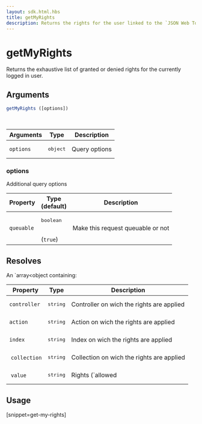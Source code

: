 ```yaml
---
layout: sdk.html.hbs
title: getMyRights
description: Returns the rights for the user linked to the `JSON Web Token`.
---
```


# getMyRights

Returns the exhaustive list of granted or denied rights for the currently logged in user.

## Arguments

```javascript
getMyRights ([options])
```

<br/>

| Arguments    | Type    | Description
|--------------|---------|-------------
| `options` | <pre>object</pre> | Query options

### options

Additional query options

| Property     | Type<br/>(default)    | Description                       |
| ---------- | ------- | --------------------------------- |
| `queuable` | <pre>boolean</pre><br/>(`true`) | Make this request queuable or not |

## Resolves

An `array<object containing:

| Property     | Type    | Description
| ---------- | ------- | ---------------------------------
| `controller` | <pre>string</pre> | Controller on wich the rights are applied |
| `action` | <pre>string</pre> | Action on wich the rights are applied |
| `index` | <pre>string</pre> | Index on wich the rights are applied |
| `collection` | <pre>string</pre> | Collection on wich the rights are applied |
| `value` | <pre>string</pre> | Rights (`allowed|denied|conditional`) |

## Usage

[snippet=get-my-rights]
